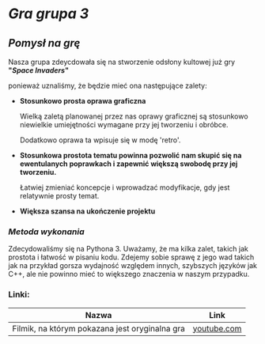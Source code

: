 # ***Gra grupa 3***

## ***Pomysł na grę***

Nasza grupa zdeycdowała się na stworzenie odsłony kultowej już gry **"*Space Invaders*"**

ponieważ uznaliśmy, że będzie mieć ona następujące zalety: 
*  **Stosunkowo prosta oprawa graficzna**

    Wielką zaletą planowanej przez nas oprawy graficznej są stosunkowo niewielkie umiejętności wymagane przy jej tworzeniu i obróbce.

    Dodatkowo oprawa ta wpisuje się w modę 'retro'.

*   **Stosunkowa prostota tematu powinna pozwolić nam skupić się na ewentulanych poprawkach i zapewnić większą swobodę przy jej tworzeniu.**

    Łatwiej zmieniać koncepcje i wprowadzać modyfikacje, gdy jest relatywnie prosty temat.

*   **Większa szansa na ukończenie projektu**


### ***Metoda wykonania***

Zdecydowaliśmy się na Pythona 3. Uważamy, że ma kilka zalet, takich jak prostota i łatwość w pisaniu kodu. Zdejemy sobie sprawę z jego wad takich jak na przykład gorsza wydajność względem innych, szybszych języków jak C++, ale nie powinno mieć to większego znaczenia w naszym przypadku.

### Linki:

| Nazwa | Link |
|:--:|:--:|
|Filmik, na którym pokazana jest oryginalna gra| [youtube.com]() |
